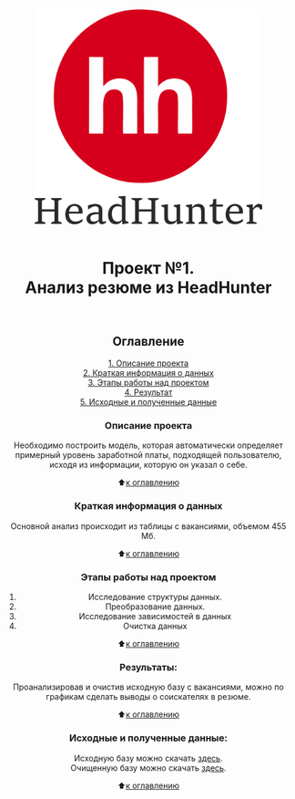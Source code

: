 <center> <img src = images/hh_logo.png alt="drawing" style="width:400px;">
<br><br>
<h1>Проект №1. <br>
Анализ резюме из HeadHunter </h1> <br>

## Оглавление  
[1. Описание проекта](.README.md#Описание-проекта)  
[2. Краткая информация о данных](.README.md#Краткая-информация-о-данных)  
[3. Этапы работы над проектом](.README.md#Этапы-работы-над-проектом)  
[4. Результат](.README.md#Результат)    
[5. Исходные и полученные данные](.README.md#Исходные-и-полученные-данные) 

### Описание проекта  
Необходимо построить модель, которая автоматически определяет примерный уровень заработной платы, подходящей пользователю, исходя из информации, которую он указал о себе.

:arrow_up:[к оглавлению](.README.md#Оглавление)



### Краткая информация о данных
Основной анализ происходит из таблицы с вакансиями, объемом 455 Мб.
  
:arrow_up:[к оглавлению](.README.md#Оглавление)


### Этапы работы над проектом  
1. Исследование структуры данных.
2. Преобразование данных.
3. Исследование зависимостей в данных
4. Очистка данных

:arrow_up:[к оглавлению](.README.md#Оглавление)


### Результаты:  
Проанализировав и очистив исходную базу с вакансиями, можно по графикам сделать выводы о соискателях в резюме.

:arrow_up:[к оглавлению](.README.md#Оглавление)


### Исходные и полученные данные:  
Исходную базу можно скачать [здесь](https://disk.yandex.ru/d/XvinZ-rJ9rellg).<br>
Очищенную базу можно скачать [здесь](https://disk.yandex.ru/d/ANNYn0Nc0JuCtg).

:arrow_up:[к оглавлению](.README.md#Оглавление)

